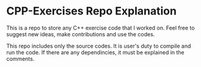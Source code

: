 # CPP-Exercises Repo Explanation
This is a repo to store any C++ exercise code that I worked on. 
Feel free to suggest new ideas, make contributions and use the codes.

This repo includes only the source codes. It is user's duty to compile and run the code.
If there are any dependincies, it must be explained in the comments.
